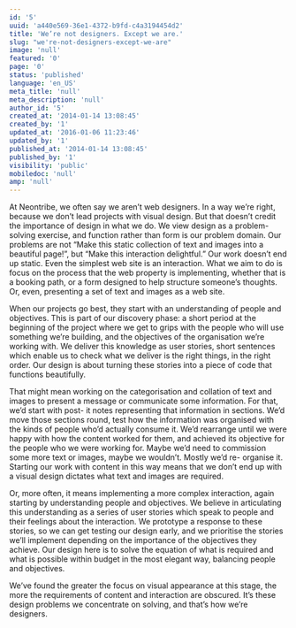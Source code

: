 ```yaml
---
id: '5'
uuid: 'a440e569-36e1-4372-b9fd-c4a3194454d2'
title: 'We’re not designers. Except we are.'
slug: "we're-not-designers-except-we-are"
image: 'null'
featured: '0'
page: '0'
status: 'published'
language: 'en_US'
meta_title: 'null'
meta_description: 'null'
author_id: '5'
created_at: '2014-01-14 13:08:45'
created_by: '1'
updated_at: '2016-01-06 11:23:46'
updated_by: '1'
published_at: '2014-01-14 13:08:45'
published_by: '1'
visibility: 'public'
mobiledoc: 'null'
amp: 'null'
---
```


At Neontribe, we often say we aren’t web designers. In a way we’re right, because we don’t lead projects with visual design. But that doesn’t credit the importance of design in what we do. We view design as a problem-solving exercise, and function rather than form is our problem domain. Our problems are not “Make this static collection of text and images into a beautiful page!”, but “Make this interaction delightful.” Our work doesn’t end up static. Even the simplest web site is an interaction. What we aim to do is focus on the process that the web property is implementing, whether that is a booking path, or a form designed to help structure someone’s thoughts. Or, even, presenting a set of text and images as a web site.

When our projects go best, they start with an understanding of people and objectives. This is part of our discovery phase: a short period at the beginning of the project where we get to grips with the people who will use something we’re building, and the objectives of the organisation we’re working with. We deliver this knowledge as user stories, short sentences which enable us to check what we deliver is the right things, in the right order. Our design is about turning these stories into a piece of code that functions beautifully.

That might mean working on the categorisation and collation of text and images to present a message or communicate some information. For that, we’d start with post- it notes representing that information in sections. We’d move those sections round, test how the information was organised with the kinds of people who’d actually consume it. We’d rearrange until we were happy with how the content worked for them, and achieved its objective for the people who we were working for. Maybe we’d need to commission some more text or images, maybe we wouldn’t. Mostly we’d re- organise it. Starting our work with content in this way means that we don’t end up with a visual design dictates what text and images are required.

Or, more often, it means implementing a more complex interaction, again starting by understanding people and objectives. We believe in articulating this understanding as a series of user stories which speak to people and their feelings about the interaction. We prototype a response to these stories, so we can get testing our design early, and we prioritise the stories we’ll implement depending on the importance of the objectives they achieve. Our design here is to solve the equation of what is required and what is possible within budget in the most elegant way, balancing people and objectives.

We’ve found the greater the focus on visual appearance at this stage, the more the requirements of content and interaction are obscured. It’s these design problems we concentrate on solving, and that’s how we’re designers.
